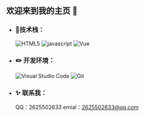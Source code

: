 ## 欢迎来到我的主页 :wave: 



- ### 🔨技术栈：

  ![HTML5](https://img.shields.io/badge/-HTML5-E34F26?style=flat-square&logo=html5&logoColor=white) ![javascript](https://img.shields.io/badge/-JavaScript-3776AB?style=flat-square&logo=javascript&logoColor=white) ![Vue](https://img.shields.io/badge/-Vue-20BB87?style=flat-square&logo=vue.js&logoColor=white)    

- ### ✏️ **开发环境：**

  ![Visual Studio Code](https://img.shields.io/badge/-Visual_Studio_Code-007ACC?style=flat-square&logo=visual-studio-code&logoColor=white) ![Git](https://img.shields.io/badge/-Git-F05032?style=flat-square&logo=git&logoColor=white) 


- ### :sparkles: **联系我：**

   QQ：2625502633
   emial：2625502633@qq.com
